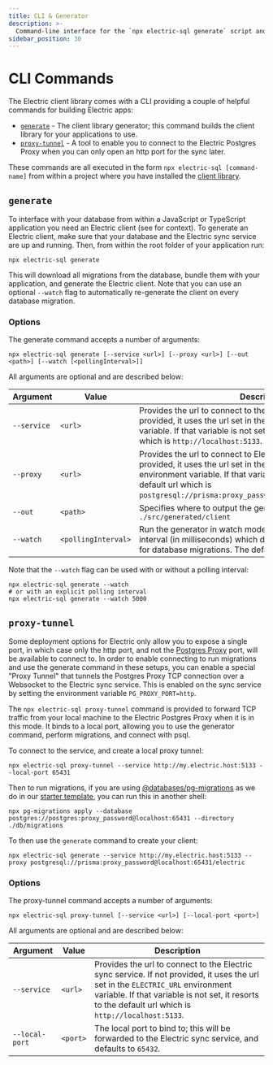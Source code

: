 ```yaml
---
title: CLI & Generator
description: >-
  Command-line interface for the `npx electric-sql generate` script and other commands.
sidebar_position: 30
---
```


# CLI Commands

The Electric client library comes with a CLI providing a couple of helpful commands for building Electric apps:

- [`generate`](#generate) - The client library generator; this command builds the client library for your applications to use.
- [`proxy-tunnel`](#proxy-tunnel) - A tool to enable you to connect to the Electric Postgres Proxy when you can only open an http port for the sync later.

These commands are all executed in the form `npx electric-sql [command-name]` from within a project where you have installed the [client library](../usage/installation/client).

## `generate`

To interface with your database from within a JavaScript or TypeScript application you need an Electric client (see <DocPageLink path="usage/data-access/client" /> for context). To generate an Electric client, make sure that your database and the Electric sync service are up and running.
Then, from within the root folder of your application run:

```shell
npx electric-sql generate
```

This will download all migrations from the database, bundle them with your application, and generate the Electric client.
Note that you can use an optional `--watch` flag to automatically re-generate the client on every database migration.

### Options

The generate command accepts a number of arguments:

```shell
npx electric-sql generate [--service <url>] [--proxy <url>] [--out <path>] [--watch [<pollingInterval>]]
```

All arguments are optional and are described below:

| Argument | Value | Description |
|----------|-------|-------------|
| <span className="no-wrap">`--service`</span> | `<url>` | Provides the url to connect to the Electric sync service. If not provided, it uses the url set in the `ELECTRIC_URL` environment variable. If that variable is not set, it resorts to the default url which is `http://localhost:5133`. |
| <span className="no-wrap">`--proxy`</span> | `<url>` | Provides the url to connect to Electric's database proxy. If not provided, it uses the url set in the `ELECTRIC_PROXY_URL` environment variable. If that variable is not set, it resorts to the default url which is <span class="break-all">`postgresql://prisma:proxy_password@localhost:65432/electric`</span>. |
| <span className="no-wrap">`--out`</span> | `<path>` | Specifies where to output the generated client. Defaults to `./src/generated/client` |
| <span className="no-wrap">`--watch`</span> | `<pollingInterval>` | Run the generator in watch mode. Accepts an optional polling interval (in milliseconds) which defines how often to poll Electric for database migrations. The default polling interval is 1000ms. |

Note that the `--watch` flag can be used with or without a polling interval:

```shell
npx electric-sql generate --watch
# or with an explicit polling interval
npx electric-sql generate --watch 5000
```

## `proxy-tunnel`

Some deployment options for Electric only allow you to expose a single port, in which case only the http port, and not the [Postgres Proxy](../usage/data-modelling/migrations#migrations-proxy) port, will be available to connect to. In order to enable connecting to run migrations and use the generate command in these setups, you can enable a special "Proxy Tunnel" that tunnels the Postgres Proxy TCP connection over a Websocket to the Electric sync service. This is enabled on the sync service by setting the environment variable `PG_PROXY_PORT=http`.

The `npx electric-sql proxy-tunnel` command is provided to forward TCP traffic from your local machine to the Electric Postgres Proxy when it is in this mode. It binds to a local port, allowing you to use the generator command, perform migrations, and connect with psql.

To connect to the service, and create a local proxy tunnel:

```shell
npx electric-sql proxy-tunnel --service http://my.electric.host:5133 --local-port 65431
```

Then to run migrations, if you are using [@databases/pg-migrations](https://www.atdatabases.org/docs/pg-migrations) as we do in our [starter template](../quickstart/?setup=generator#setup), you can run this in another shell:

```shell
npx pg-migrations apply --database postgres://postgres:proxy_password@localhost:65431 --directory ./db/migrations
```

To then use the `generate` command to create your client:

```shell
npx electric-sql generate --service http://my.electric.host:5133 --proxy postgresql://prisma:proxy_password@localhost:65431/electric
```

### Options

The proxy-tunnel command accepts a number of arguments:

```shell
npx electric-sql proxy-tunnel [--service <url>] [--local-port <port>]
```

All arguments are optional and are described below:

| Argument | Value | Description |
|----------|-------|-------------|
| <span className="no-wrap">`--service`</span> | `<url>` | Provides the url to connect to the Electric sync service. If not provided, it uses the url set in the `ELECTRIC_URL` environment variable. If that variable is not set, it resorts to the default url which is `http://localhost:5133`. |
| <span className="no-wrap">`--local-port`</span> | `<port>` | The local port to bind to; this will be forwarded to the Electric sync service, and defaults to `65432`. |